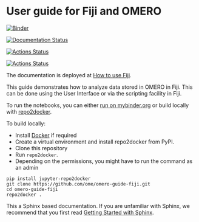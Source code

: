 # User guide for Fiji and OMERO
[![Binder](https://mybinder.org/badge_logo.svg)](https://mybinder.org/v2/gh/oeway/omero-guide-fiji/imjoy?urlpath=desktop)

[![Documentation Status](https://readthedocs.org/projects/omero-guide-fiji/badge/?version=latest)](https://omero-guides.readthedocs.io/en/latest/fiji/docs/index.html)

[![Actions Status](https://github.com/ome/omero-guide-fiji/workflows/repo2docker/badge.svg)](https://github.com/ome/omero-guide-fiji/actions)

[![Actions Status](https://github.com/ome/omero-guide-fiji/workflows/sphinx/badge.svg)](https://github.com/ome/omero-guide-fiji/actions)

The documentation is deployed at [How to use Fiji](https://omero-guides.readthedocs.io/en/latest/fiji/docs/index.html).

This guide demonstrates how to analyze data stored in OMERO in Fiji.
This can be done using the User Interface or via the scripting facility in Fiji.


To run the notebooks, you can either [run on mybinder.org](https://mybinder.org/v2/gh/oeway/omero-guide-fiji/imjoy?filepath=notebooks) or build locally with [repo2docker](https://repo2docker.readthedocs.io/).

To build locally:

 * Install [Docker](https://www.docker.com/) if required
 * Create a virtual environment and install repo2docker from PyPI.
 * Clone this repository
 * Run  ``repo2docker``. 
 * Depending on the permissions, you might have to run the command as an admin

```
pip install jupyter-repo2docker
git clone https://github.com/ome/omero-guide-fiji.git
cd omero-guide-fiji
repo2docker .
```

This a Sphinx based documentation. 
If you are unfamiliar with Sphinx, we recommend that you first read 
[Getting Started with Sphinx](https://docs.readthedocs.io/en/stable/intro/getting-started-with-sphinx.html).
